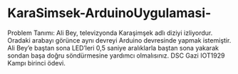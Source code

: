 # KaraSimsek-ArduinoUygulamasi-
Problem Tanımı:
Ali Bey, televizyonda Karaşimşek adlı diziyi izliyordur. Oradaki arabayı görünce aynı devreyi Arduino devresinde yapmak istemiştir. Ali Bey’e baştan sona LED’leri 0,5 saniye aralıklarla baştan sona yakarak sondan başa doğru söndürmesine yardımcı olmalısınız.
DSC Gazi IOT1929 Kampı birinci ödevi.
